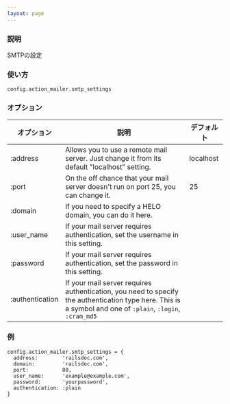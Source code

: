 ```yaml
---
layout: page
---
```

### 説明
SMTPの設定

### 使い方
    config.action_mailer.smtp_settings

### オプション

オプション           | 説明                                                                                                                                                         | デフォルト
--------------- | ---------------------------------------------------------------------------------------------------------------------------------------------------------- | ---------
:address        | Allows you to use a remote mail server. Just change it from its default "localhost" setting.                                                               | localhost
:port           | On the off chance that your mail server doesn't run on port 25, you can change it.                                                                         | 25
:domain         | If you need to specify a HELO domain, you can do it here.                                                                                                  |
:user_name      | If your mail server requires authentication, set the username in this setting.                                                                             |
:password       | If your mail server requires authentication, set the password in this setting.                                                                             |
:authentication | If your mail server requires authentication, you need to specify the authentication type here. This is a symbol and one of `:plain`, `:login`, `:cram_md5` |

### 例
    config.action_mailer.smtp_settings = {
      address:        'railsdoc.com',
      domain:         'railsdoc.com',
      port:           80,
      user_name:      'example@example.com',
      password:       'yourpassword',
      authentication: :plain
    }